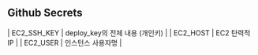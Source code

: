 ## Github Secrets

| EC2_SSH_KEY | deploy_key의 전체 내용 (개인키) |
| EC2_HOST | EC2 탄력적 IP |
| EC2_USER | 인스턴스 사용자명 |
